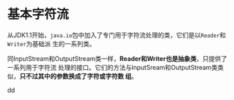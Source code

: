 基本字符流
================================================================================
从JDK1.1开始，`java.io`包中加入了专门用于字符流处理的类，它们是以`Reader`和`Writer`为基础派
生的一系列类。

同InputStream和OutputStream类一样，**Reader和Writer也是抽象类**，只提供了一系列用于字符流
处理的接口。它们的方法与InputSream和OutputStream类类似，**只不过其中的参数换成了字符或字符数
组**。

































dd
